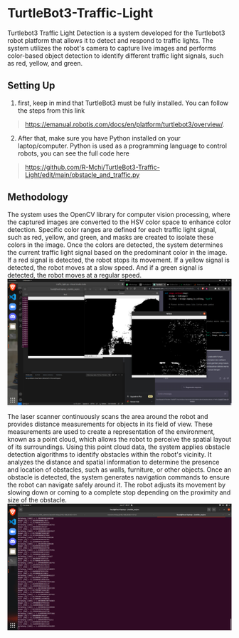 # TurtleBot3-Traffic-Light
Turtlebot3 Traffic Light Detection is a system developed for the Turtlebot3 robot platform that allows it to detect and respond to traffic lights. The system utilizes the robot's camera to capture live images and performs color-based object detection to identify different traffic light signals, such as red, yellow, and green.
## Setting Up
1. first, keep in mind that TurtleBot3 must be fully installed. You can follow the steps from this link
>https://emanual.robotis.com/docs/en/platform/turtlebot3/overview/.
2. After that, make sure you have Python installed on your laptop/computer. Python is used as a programming language to control robots, you can see the full code here
>https://github.com/R-Mchi/TurtleBot3-Traffic-Light/edit/main/obstacle_and_traffic.py
## Methodology
The system uses the OpenCV library for computer vision processing, where the captured images are converted to the HSV color space to enhance color detection. Specific color ranges are defined for each traffic light signal, such as red, yellow, and green, and masks are created to isolate these colors in the image.
Once the colors are detected, the system determines the current traffic light signal based on the predominant color in the image. If a red signal is detected, the robot stops its movement. If a yellow signal is detected, the robot moves at a slow speed. And if a green signal is detected, the robot moves at a regular speed.
![alt text](https://github.com/R-Mchi/TurtleBot3-Traffic-Light/blob/main/mask.png?raw=true "Masking Colour")

The laser scanner continuously scans the area around the robot and provides distance measurements for objects in its field of view. These measurements are used to create a representation of the environment, known as a point cloud, which allows the robot to perceive the spatial layout of its surroundings. Using this point cloud data, the system applies obstacle detection algorithms to identify obstacles within the robot's vicinity. It analyzes the distance and spatial information to determine the presence and location of obstacles, such as walls, furniture, or other objects. Once an obstacle is detected, the system generates navigation commands to ensure the robot can navigate safely around it. The robot adjusts its movement by slowing down or coming to a complete stop depending on the proximity and size of the obstacle.
![alt text](https://github.com/R-Mchi/TurtleBot3-Traffic-Light/blob/main/LDRscan.png?raw=true "Masking Colour")
